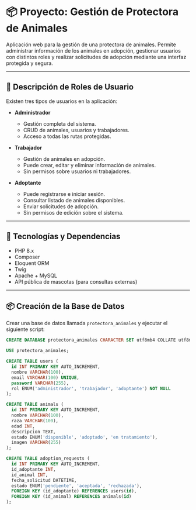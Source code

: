 # 📦 Proyecto: Gestión de Protectora de Animales

Aplicación web para la gestión de una protectora de animales. Permite administrar información de los animales en adopción, gestionar usuarios con distintos roles y realizar solicitudes de adopción mediante una interfaz protegida y segura.

---

## 📑 Descripción de Roles de Usuario

Existen tres tipos de usuarios en la aplicación:

- **Administrador**
  - Gestión completa del sistema.
  - CRUD de animales, usuarios y trabajadores.
  - Acceso a todas las rutas protegidas.

- **Trabajador**
  - Gestión de animales en adopción.
  - Puede crear, editar y eliminar información de animales.
  - Sin permisos sobre usuarios ni trabajadores.

- **Adoptante**
  - Puede registrarse e iniciar sesión.
  - Consultar listado de animales disponibles.
  - Enviar solicitudes de adopción.
  - Sin permisos de edición sobre el sistema.

---

## 📂 Tecnologías y Dependencias

- PHP 8.x
- Composer
- Eloquent ORM
- Twig
- Apache + MySQL
- API pública de mascotas (para consultas externas)

---

## 📦 Creación de la Base de Datos

Crear una base de datos llamada `protectora_animales` y ejecutar el siguiente script:

```sql
CREATE DATABASE protectora_animales CHARACTER SET utf8mb4 COLLATE utf8mb4_unicode_ci;

USE protectora_animales;

CREATE TABLE users (
  id INT PRIMARY KEY AUTO_INCREMENT,
  nombre VARCHAR(100),
  email VARCHAR(100) UNIQUE,
  password VARCHAR(255),
  rol ENUM('administrador', 'trabajador', 'adoptante') NOT NULL
);

CREATE TABLE animals (
  id INT PRIMARY KEY AUTO_INCREMENT,
  nombre VARCHAR(100),
  raza VARCHAR(100),
  edad INT,
  descripcion TEXT,
  estado ENUM('disponible', 'adoptado', 'en tratamiento'),
  imagen VARCHAR(255)
);

CREATE TABLE adoption_requests (
  id INT PRIMARY KEY AUTO_INCREMENT,
  id_adoptante INT,
  id_animal INT,
  fecha_solicitud DATETIME,
  estado ENUM('pendiente', 'aceptada', 'rechazada'),
  FOREIGN KEY (id_adoptante) REFERENCES users(id),
  FOREIGN KEY (id_animal) REFERENCES animals(id)
);
```